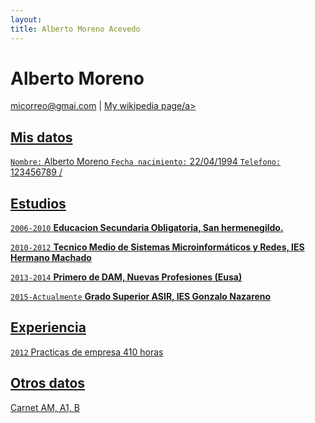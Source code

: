 ```yaml
---
layout: 
title: Alberto Moreno Acevedo
---
```

# Alberto Moreno
<div id="webaddress">
<a href="isaac@applesdofall.org">micorreo@gmai.com</a>
| <a href="http://en.wikipedia.org/wiki/Isaac_Newton">My wikipedia page/a>
</div>


## Mis datos

`Nombre:` Alberto Moreno
`Fecha nacimiento:` 22/04/1994
`Telefono:` 123456789
/
## Estudios

`2006-2010`
__Educacion Secundaria Obligatoria, San hermenegildo.__

`2010-2012`
__Tecnico Medio de Sistemas Microinformáticos y Redes, IES Hermano Machado__

`2013-2014`
__Primero de DAM, Nuevas Profesiones (Eusa)__

`2015-Actualmente`
__Grado Superior ASIR, IES Gonzalo Nazareno__

## Experiencia

`2012` Practicas de empresa 410 horas

## Otros datos

Carnet AM, A1, B

